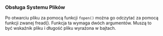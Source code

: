 ### Obsługa Systemu Plików


Po otwarciu pliku za pomocą funkcji ```fopen()``` można go odczytać za pomocą funkcji zwanej fread(). Funkcja ta wymaga dwóch argumentów. Muszą to być wskaźnik pliku i długość pliku wyrażona w bajtach.
